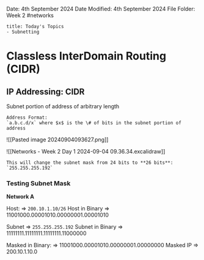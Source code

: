 Date: 4th September 2024
Date Modified: 4th September 2024
File Folder: Week 2
#networks

```ad-summary
title: Today's Topics
- Subnetting
```

# Classless InterDomain Routing (CIDR)

## IP Addressing: CIDR

Subnet portion of address of arbitrary length

```ad-note
Address Format:
`a.b.c.d/x` where $x$ is the \# of bits in the subnet portion of address
```


![[Pasted image 20240904093627.png]]

![[Networks - Week 2 Day 1 2024-09-04 09.36.34.excalidraw]]

```ad-important
This will change the subnet mask from 24 bits to **26 bits**:
`255.255.255.192`
```

### Testing Subnet Mask

**Network A**

Host: $\Rightarrow$ `200.10.1.10/26`
Host in Binary $\Rightarrow$ $11001000.00001010.00000001.00001010$

Subnet $\Rightarrow$ `255.255.255.192`
Subnet in Binary $\Rightarrow$ $11111111.11111111.11111111.11000000$

Masked in Binary: $\Rightarrow$ $11001000.00001010.00000001.00000000$
Masked IP $\Rightarrow$ $200.10.1.10.0$


